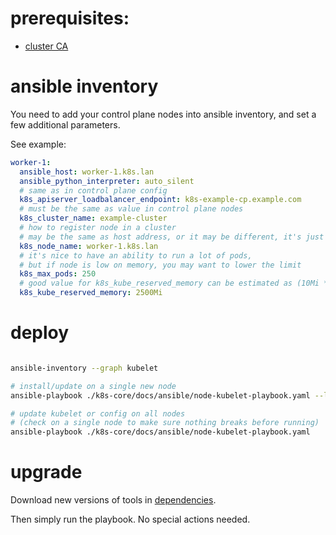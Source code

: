 
# prerequisites:

- [cluster CA](./control-plane-ca.md)

# ansible inventory

You need to add your control plane nodes into ansible inventory,
and set a few additional parameters.

See example:

```yaml
worker-1:
  ansible_host: worker-1.k8s.lan
  ansible_python_interpreter: auto_silent
  # same as in control plane config
  k8s_apiserver_loadbalancer_endpoint: k8s-example-cp.example.com
  # must be the same as value in control plane nodes
  k8s_cluster_name: example-cluster
  # how to register node in a cluster
  # may be the same as host address, or it may be different, it's just a matter of preference
  k8s_node_name: worker-1.k8s.lan
  # it's nice to have an ability to run a lot of pods,
  # but if node is low on memory, you may want to lower the limit
  k8s_max_pods: 250
  # good value for k8s_kube_reserved_memory can be estimated as (10Mi * max_pods)
  k8s_kube_reserved_memory: 2500Mi
```

# deploy

```bash

ansible-inventory --graph kubelet

# install/update on a single new node
ansible-playbook ./k8s-core/docs/ansible/node-kubelet-playbook.yaml --limit worker-1

# update kubelet or config on all nodes
# (check on a single node to make sure nothing breaks before running)
ansible-playbook ./k8s-core/docs/ansible/node-kubelet-playbook.yaml

```

# upgrade

Download new versions of tools in [dependencies](./node-dependencies.md).

Then simply run the playbook. No special actions needed.
